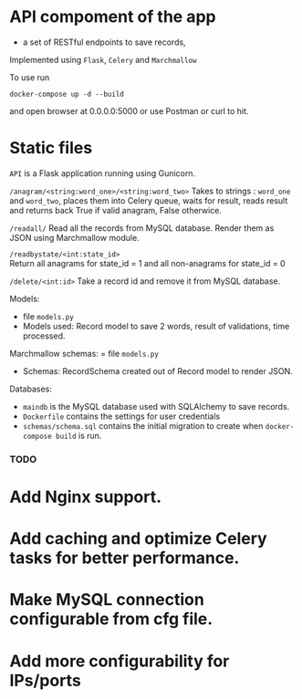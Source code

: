 # API compoment of the app 
 - a set of RESTful endpoints to save records, 

Implemented using `Flask`, `Celery` and `Marchmallow`

To use run 
```
docker-compose up -d --build
```
and open browser at 0.0.0.0:5000 or use Postman or curl to hit.



# Static files

`API` is a Flask application running using Gunicorn. 

   `/anagram/<string:word_one>/<string:word_two>` 
       Takes to strings : `word_one` and `word_two`, places them
       into Celery queue, waits for result, reads result and
       returns back True if valid anagram, False otherwice.

   `/readall/`
       Read all the records from MySQL database. Render them
       as JSON using Marchmallow module.

   `/readbystate/<int:state_id>`   
       Return all anagrams for state_id = 1 and all non-anagrams
       for state_id = 0

   `/delete/<int:id>`
       Take a record id and remove it from MySQL database.

Models:
   - file `models.py`
   - Models used: Record model to save 2 words, result of validations,
     time processed.
   
Marchmallow schemas:
   = file `models.py`
   - Schemas: RecordSchema created out of Record model to render JSON.


Databases: 
   - `maindb` is the MySQL database used with SQLAlchemy to save records.
   - `Dockerfile` contains the settings for user credentials
   - `schemas/schema.sql` contains the initial migration to create
     when `docker-compose build` is run.

### TODO
# Add Nginx support.
# Add caching and optimize Celery tasks for better performance.
# Make MySQL connection configurable from cfg file.
# Add more configurability for IPs/ports 
